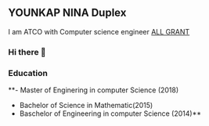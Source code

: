 ## YOUNKAP NINA Duplex

I am ATCO with  Computer science engineer [ALL GRANT](http://techleaders.eg/aal/tracks/)
### Hi there 👋

### Education
**- Master of Enginering in computer Science (2018)
- Bachelor of Science in Mathematic(2015)
- Baschelor of Engineering in computer Science  (2014)**



<!--
**YOUNKAP/YOUNKAP** is a ✨ _special_ ✨ repository because its `README.md` (this file) appears on your GitHub profile.

Here are some ideas to get you started:

- 🔭 I’m currently working on ...
- 🌱 I’m currently learning ...
- 👯 I’m looking to collaborate on ...
- 🤔 I’m looking for help with ...
- 💬 Ask me about ...
- 📫 How to reach me: ...
- 😄 Pronouns: ...
- ⚡ Fun fact: ...
-->
